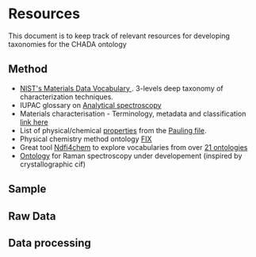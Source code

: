 # Resources

This document is to keep track of relevant resources for developing taxonomies for the CHADA ontology


## Method
* [NIST's Materials Data Vocabulary ](https://data.nist.gov/od/id/67C783D4BA814C8EE05324570681708A1899). 3-levels deep taxonomy of characterization techniques.
* IUPAC glossary on [Analytical spectroscopy](https://iupac.org/wp-content/uploads/2019/10/PAC-REC-19-02-03.R2_PR191002MC.pdf)
* Materials characterisation - Terminology, metadata and 
classification [link here](https://www.cencenelec.eu/media/CEN-CENELEC/CWAs/ICT/cwa17815.pdf)
* List of physical/chemical [properties](http://paulingfile.com/index.php?p=physical%20properties#list%20of%20properties) from the [Pauling file](http://paulingfile.com/index.php?p=home).
* Physical chemistry method ontology [FIX](https://terminology.nfdi4chem.de/ts/ontologies/fix) 
* Great tool [Ndfi4chem](https://terminology.nfdi4chem.de/ts/index) to explore vocabularies from over [21 ontologies](https://terminology.nfdi4chem.de/ts/ontologies)
* [Ontology](https://github.com/cod-developers/cif_raman) for Raman spectroscopy under developement (inspired by crystallographic cif)

## Sample

## Raw Data

## Data processing

